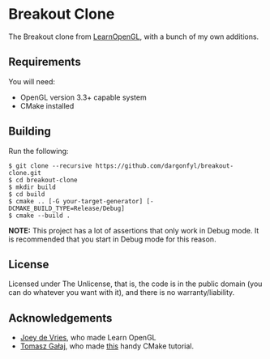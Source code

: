 # Breakout Clone
The Breakout clone from [LearnOpenGL](https://learnopengl.com/In-Practice/2D-Game/Breakout), with a bunch of my own additions.

## Requirements
You will need:
- OpenGL version 3.3+ capable system
- CMake installed

## Building
Run the following:
```
$ git clone --recursive https://github.com/dargonfyl/breakout-clone.git
$ cd breakout-clone
$ mkdir build
$ cd build
$ cmake .. [-G your-target-generator] [-DCMAKE_BUILD_TYPE=Release/Debug]
$ cmake --build .
```

__NOTE:__ This project has a lot of assertions that only work in Debug mode. It is recommended that you start in Debug mode for this reason.

## License
Licensed under The Unlicense, that is, the code is in the public domain (you can do whatever you want with it), and there is no warranty/liability.

## Acknowledgements
- [Joey de Vries](https://github.com/JoeyDeVries), who made Learn OpenGL
- [Tomasz Gałaj](https://github.com/Shot511), who made [this](https://shot511.github.io/2018-05-29-how-to-setup-opengl-project-with-cmake/) handy CMake tutorial.
